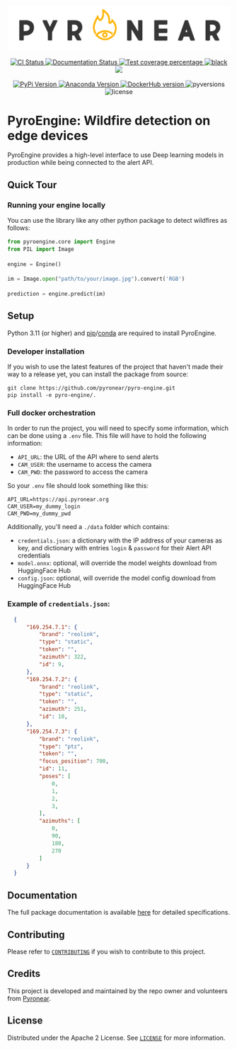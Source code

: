 ![PyroNear Logo](docs/source/_static/img/pyronear-logo-dark.png)

<p align="center">
  <a href="https://github.com/pyronear/pyro-engine/actions?query=workflow%3Atests">
    <img alt="CI Status" src="https://img.shields.io/github/actions/workflow/status/pyronear/pyro-engine/tests.yml?branch=develop&label=CI&logo=github&style=flat-square">
  </a>
  <a href="https://github.com/pyronear/pyro-engine/actions?query=workflow%3Adocs">
    <img src="https://img.shields.io/github/actions/workflow/status/pyronear/pyro-engine/docs.yml?branch=main&label=docs&logo=read-the-docs&style=flat-square" alt="Documentation Status">
  </a>
  <a href="https://codecov.io/gh/pyronear/pyro-engine">
    <img src="https://img.shields.io/codecov/c/github/pyronear/pyro-engine.svg?logo=codecov&style=flat-square" alt="Test coverage percentage">
  </a>
  <a href="https://github.com/ambv/black">
    <img src="https://img.shields.io/badge/code%20style-black-000000.svg?style=flat-square" alt="black">
  </a>
  <a href="https://www.codacy.com/gh/pyronear/pyro-engine/dashboard?utm_source=github.com&amp;utm_medium=referral&amp;utm_content=pyronear/pyro-engine&amp;utm_campaign=Badge_Grade"><img src="https://app.codacy.com/project/badge/Grade/108f5fe8a7ac4f40a7bbd1985e26d5f9"/></a>
</p>
<p align="center">
  <a href="https://pypi.org/project/pyroengine/">
    <img src="https://img.shields.io/pypi/v/pyroengine.svg?logo=python&logoColor=fff&style=flat-square" alt="PyPi Version">
  </a>
  <a href="https://anaconda.org/pyronear/pyroengine">
    <img src="https://img.shields.io/conda/vn/pyronear/pyroengine?label=Anaconda&logo=Anaconda&logoColor=white" alt="Anaconda Version">
  </a>
  <a href="https://hub.docker.com/r/pyronear/pyro-engine">
    <img alt="DockerHub version" src="https://img.shields.io/docker/v/pyronear/pyro-engine/latest?label=Docker&logo=Docker&logoColor=white">
  </a>
  <img src="https://img.shields.io/pypi/pyversions/pyroengine.svg?style=flat-square" alt="pyversions">
  <img src="https://img.shields.io/pypi/l/pyroengine.svg?style=flat-square" alt="license">
</p>

# PyroEngine: Wildfire detection on edge devices

PyroEngine provides a high-level interface to use Deep learning models in production while being connected to the alert API.

## Quick Tour

### Running your engine locally

You can use the library like any other python package to detect wildfires as follows:

```python
from pyroengine.core import Engine
from PIL import Image

engine = Engine()

im = Image.open("path/to/your/image.jpg").convert('RGB')

prediction = engine.predict(im) 
```

## Setup

Python 3.11 (or higher) and [pip](https://pip.pypa.io/en/stable/)/[conda](https://docs.conda.io/en/latest/miniconda.html) are required to install PyroEngine.

### Developer installation

If you wish to use the latest features of the project that haven't made their way to a release yet, you can install the package from source:

```shell
git clone https://github.com/pyronear/pyro-engine.git
pip install -e pyro-engine/.
```

### Full docker orchestration

In order to run the project, you will need to specify some information, which can be done using a `.env` file.
This file will have to hold the following information:
- `API_URL`: the URL of the API where to send alerts
- `CAM_USER`: the username to access the camera
- `CAM_PWD`: the password to access the camera

So your `.env` file should look something like this:

```
API_URL=https://api.pyronear.org
CAM_USER=my_dummy_login
CAM_PWD=my_dummy_pwd
```

Additionally, you'll need a `./data` folder which contains:
- `credentials.json`: a dictionary with the IP address of your cameras as key, and dictionary with entries `login` & `password` for their Alert API credentials
- `model.onnx`: optional, will override the model weights download from HuggingFace Hub
- `config.json`: optional, will override the model config download from HuggingFace Hub

### Example of `credentials.json`:

```json
  {
      "169.254.7.1": {
          "brand": "reolink",
          "type": "static",
          "token": "",
          "azimuth": 322,
          "id": 9,
      },
      "169.254.7.2": {
          "brand": "reolink",
          "type": "static",
          "token": "",
          "azimuth": 251,
          "id": 10,
      },
      "169.254.7.3": {
          "brand": "reolink",
          "type": "ptz",
          "token": "",
          "focus_position": 700,
          "id": 11,
          "poses": [
              0,
              1,
              2,
              3,
          ],
          "azimuths": [
              0,
              90,
              180,
              270
          ]
      }
  }

```

## Documentation

The full package documentation is available [here](https://pyronear.org/pyro-engine/) for detailed specifications.

## Contributing

Please refer to [`CONTRIBUTING`](CONTRIBUTING.md) if you wish to contribute to this project.

## Credits

This project is developed and maintained by the repo owner and volunteers from [Pyronear](https://pyronear.org/).

## License

Distributed under the Apache 2 License. See [`LICENSE`](LICENSE) for more information.

